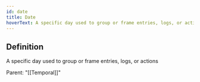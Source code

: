```yaml
---
id: date
title: Date
hoverText: A specific day used to group or frame entries, logs, or actions
---
```

## Definition
A specific day used to group or frame entries, logs, or actions

Parent: "[[Temporal]]"